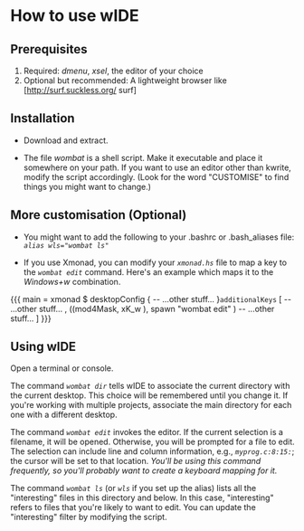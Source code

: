 # How to use wIDE

## Prerequisites

1. Required: *dmenu*, *xsel*, the editor of your choice
1. Optional but recommended: A lightweight browser like [http://surf.suckless.org/ surf]

## Installation

  * Download and extract.

  * The file *wombat* is a shell script. Make it executable and place it somewhere on your path. If you want to use an editor other than kwrite, modify the script accordingly. (Look for the word "CUSTOMISE" to find things you might want to change.)

## More customisation (Optional)

  * You might want to add the following to your .bashrc or .bash_aliases file: *`alias wls="wombat ls"`*

  * If you use Xmonad, you can modify your *`xmonad.hs`* file to map a key to the *`wombat edit`* command. Here's an example which maps it to the *Windows+w* combination.

{{{
main =
   xmonad $ desktopConfig
    {
      -- ...other stuff...
    }`additionalKeys`
        [
        -- ...other stuff...
        , ((mod4Mask,               xK_w        ), spawn "wombat edit" )
        -- ...other stuff...
        ]
}}}

## Using wIDE

Open a terminal or console.

The command *`wombat dir`* tells wIDE to associate the current directory with the current desktop. This choice will be remembered until you change it. If you're working with multiple projects, associate the main directory for each one with a different desktop.

The command *`wombat edit`* invokes the editor. If the current selection is a filename, it will be opened. Otherwise, you will be prompted for a file to edit. The selection can include line and column information, e.g., *`myprog.c:8:15:`*; the cursor will be set to that location. _You'll be using this command frequently, so you'll probably want to create a keyboard mapping for it._

The command *`wombat ls`* (or *`wls`* if you set up the alias) lists all the "interesting" files in this directory and below. In this case, "interesting" refers to files that you're likely to want to edit. You can update the "interesting" filter by modifying the script.
